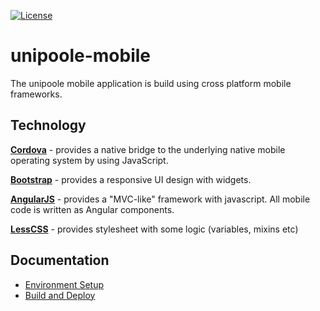 [![License](https://img.shields.io/badge/License-ECL%202.0-blue.svg)](https://opensource.org/licenses/ECL-2.0)
# unipoole-mobile
The unipoole mobile application is build using cross platform mobile frameworks.

## Technology
**[Cordova](http://cordova.apache.org/)** - provides a native bridge to the underlying native mobile operating system by using JavaScript.

**[Bootstrap](http://getbootstrap.com/)** - provides a responsive UI design with widgets.

**[AngularJS](https://angularjs.org/)** - provides a "MVC-like" framework with javascript. All mobile code is written as Angular components.

**[LessCSS](http://lesscss.org/)** - provides stylesheet with some logic (variables, mixins etc)

## Documentation
* [Environment Setup](./docs/environment-setup.md)
* [Build and Deploy](./docs/build-deploy.md)